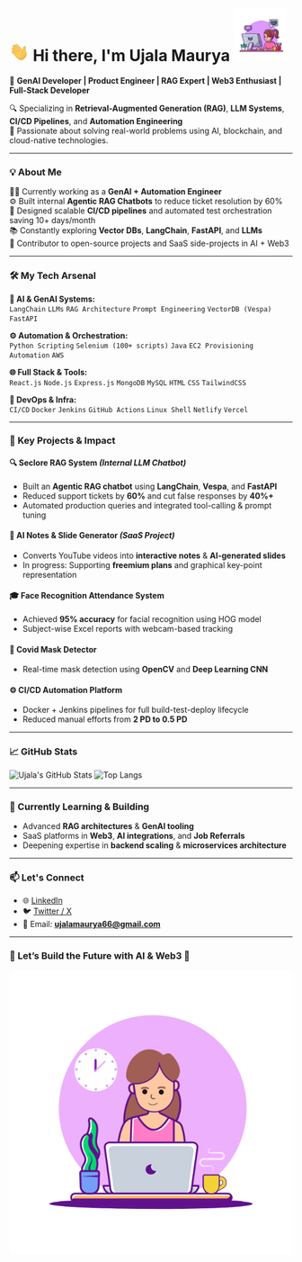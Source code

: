 # <img src="assets/Hi.gif" width="35px"> Hi there, I'm Ujala Maurya <img src="assets/girl-coding.gif" width="95px">

🚀 **GenAI Developer | Product Engineer | RAG Expert | Web3 Enthusiast | Full-Stack Developer**

🔍 Specializing in **Retrieval-Augmented Generation (RAG)**, **LLM Systems**, **CI/CD Pipelines**, and **Automation Engineering**  
🎯 Passionate about solving real-world problems using AI, blockchain, and cloud-native technologies.

---

### 💡 About Me

👩‍💻 Currently working as a **GenAI + Automation Engineer**  
⚙️ Built internal **Agentic RAG Chatbots** to reduce ticket resolution by 60%  
🧪 Designed scalable **CI/CD pipelines** and automated test orchestration saving 10+ days/month  
📚 Constantly exploring **Vector DBs**, **LangChain**, **FastAPI**, and **LLMs**  
🤝 Contributor to open-source projects and SaaS side-projects in AI + Web3

---

### 🛠️ My Tech Arsenal

**🧠 AI & GenAI Systems:**  
`LangChain` `LLMs` `RAG Architecture` `Prompt Engineering` `VectorDB (Vespa)` `FastAPI`

**⚙️ Automation & Orchestration:**  
`Python Scripting` `Selenium (100+ scripts)` `Java` `EC2 Provisioning Automation` `AWS`

**🌐 Full Stack & Tools:**  
`React.js` `Node.js` `Express.js` `MongoDB` `MySQL` `HTML` `CSS` `TailwindCSS`

**🚀 DevOps & Infra:**  
`CI/CD` `Docker` `Jenkins` `GitHub Actions` `Linux Shell` `Netlify` `Vercel`

---

### 📌 Key Projects & Impact

#### 🔍 Seclore RAG System *(Internal LLM Chatbot)*  
- Built an **Agentic RAG chatbot** using **LangChain**, **Vespa**, and **FastAPI**  
- Reduced support tickets by **60%** and cut false responses by **40%+**  
- Automated production queries and integrated tool-calling & prompt tuning

#### 🧠 AI Notes & Slide Generator *(SaaS Project)*  
- Converts YouTube videos into **interactive notes** & **AI-generated slides**  
- In progress: Supporting **freemium plans** and graphical key-point representation

#### 🎓 Face Recognition Attendance System  
- Achieved **95% accuracy** for facial recognition using HOG model  
- Subject-wise Excel reports with webcam-based tracking

#### 🧪 Covid Mask Detector  
- Real-time mask detection using **OpenCV** and **Deep Learning CNN**

#### ⚙️ CI/CD Automation Platform  
- Docker + Jenkins pipelines for full build-test-deploy lifecycle  
- Reduced manual efforts from **2 PD to 0.5 PD**

---

### 📈 GitHub Stats

![Ujala's GitHub Stats](https://github-readme-stats.vercel.app/api?username=UjalaM&show_icons=true&theme=radical)
![Top Langs](https://github-readme-stats.vercel.app/api/top-langs/?username=UjalaM&layout=compact&theme=radical)

---

### 🌱 Currently Learning & Building

- Advanced **RAG architectures** & **GenAI tooling**
- SaaS platforms in **Web3**, **AI integrations**, and **Job Referrals**
- Deepening expertise in **backend scaling** & **microservices architecture**

---

### 📫 Let's Connect

- 🌐 [LinkedIn](https://www.linkedin.com/in/ujala-maurya-606590192/)
- 🐦 [Twitter / X](https://x.com/i_ujalam)
- 📧 Email: **ujalamaurya66@gmail.com**

---

### 🤝 Let’s Build the Future with AI & Web3 🚀

<img src="assets/girl-coding-1.gif" />

